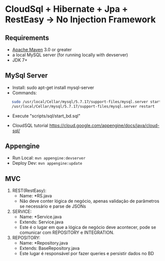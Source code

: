 # CloudSql + Hibernate + Jpa + RestEasy -> No Injection Framework

## Requirements
* [Apache Maven](http://maven.apache.org) 3.0 or greater
* a local MySQL server (for running locally with devserver)
* JDK 7+

## MySql Server
 * Install: sudo apt-get install mysql-server
 * Commands: 

 ```sh
    sudo /usr/local/Cellar/mysql/5.7.17/support-files/mysql.server start
    /usr/local/Cellar/mysql/5.7.17/support-files/mysql.server restart
```
 * Execute "scripts/sql/start_bd.sql"

 * CloudSQL tutorial
 	https://cloud.google.com/appengine/docs/java/cloud-sql/

## Appengine
 * Run Local:
	`
		mvn appengine:devserver
	`
 * Deploy Dev:
	`
		mvn appengine:update
	`

## MVC 
 1. REST(RestEasy):
 	* Name: *RS.java
 	* Não deve conter lógica de negócio, apenas validação de parâmetros se necessário e parse de JSONs
 2. SERVICE:
 	* Name: *Service.java
 	* Extends: Service.java
 	* Este é o lugar em que a lógica de negócio deve acontecer, pode se comunicar com REPOSITORY e INTEGRATION.
 3. REPOSITORY:
 	* Name: *Repository.java
 	* Extends: BaseRepository.java
 	* Este lugar é responsável por fazer queries e persistir dados no BD
 